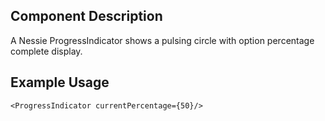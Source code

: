 Component Description
---------------------

A Nessie ProgressIndicator shows a pulsing circle  with option percentage complete display.

Example Usage
-------------

    <ProgressIndicator currentPercentage={50}/>
